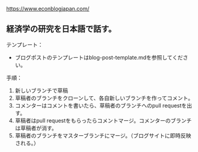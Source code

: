 
https://www.econblogjapan.com/

経済学の研究を日本語で話す。
-------------------------------------

テンプレート：
+ ブログポストのテンプレートはblog-post-template.mdを参照してください。

手順：
1. 新しいブランチで草稿
2. 草稿者のブランチをクローンして、各自新しいブランチを作ってコメント。
3. コメンターはコメントを書いたら、草稿者のブランチへのpull requestを出す。
4. 草稿者はpull requestをもらったらコメントマージ。コメンターのブランチは草稿者が消す。
5. 草稿者のブランチをマスターブランチにマージ。（ブログサイトに即時反映される。）
